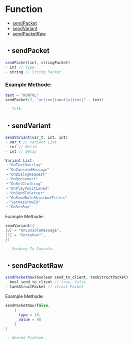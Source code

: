 # Function

* [sendPacket](#sendPacket)
* [sendVariant](#sendVariant) 
* [sendPacketRaw](#sendPacketRaw) 


## ・sendPacket
```js
sendPacket(int, stringPacket)
- int // Type
- string // String Packet
```

### Example Methode:
```lua
text = "KONTOL"
sendPacket(2, "action|input\n|text|".. text)

-- Talk. 
```

## ・sendVariant
```js
sendVariant(var_t, int, int)
- var_t // Variant List
- int // Netid
- int // Delay
```

```lua
Variant List:
・"OnTextOverlay"
・"OnConsoleMessage"
・"OnDialogRequest"
・"OnReconnect"
・"OnSetClothing"
・"OnPlayPositioned"
・"OnSendToServer"
・"OnSendRoleSkinsAndTitles"
・"SetHasGrowID"
・"OnSetBux"
```

Example Methode:
```lua
sendVariant({
[0] = "OnConsoleMessage", 
[1] = "GentaHax!",
})

-- Sending To Console. 
```

## ・sendPacketRaw
```js
ssndPacketRaw(boolean send_to_client, tankStructPacket) 
- bool send_to_client // true, false
- tankStructPacket // struct Packet
```

Example Methode:
```lua
sendPacketRaw(false, 
    {
      type = 10,
      value = 98
    }
) 

-- Weared Pickaxe. 

```
